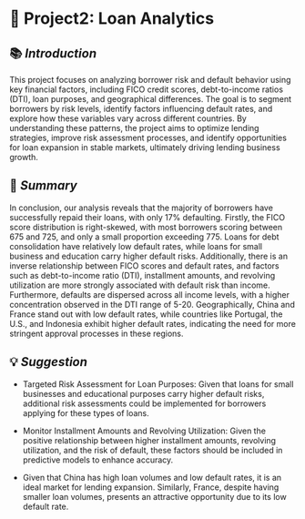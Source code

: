 # 📂 **Project2: Loan Analytics**

## 📚 *Introduction*
This project focuses on analyzing borrower risk and default behavior using key financial factors, including FICO credit scores, debt-to-income ratios (DTI), loan purposes, and geographical differences. The goal is to segment borrowers by risk levels, identify factors influencing default rates, and explore how these variables vary across different countries. By understanding these patterns, the project aims to optimize lending strategies, improve risk assessment processes, and identify opportunities for loan expansion in stable markets, ultimately driving lending business growth.

## 📝 *Summary* 
In conclusion, our analysis reveals that the majority of borrowers have successfully repaid their loans, with only 17% defaulting. Firstly, the FICO score distribution is right-skewed, with most borrowers scoring between 675 and 725, and only a small proportion exceeding 775. Loans for debt consolidation have relatively low default rates, while loans for small business and education carry higher default risks. Additionally, there is an inverse relationship between FICO scores and default rates, and factors such as debt-to-income ratio (DTI), installment amounts, and revolving utilization are more strongly associated with default risk than income. Furthermore, defaults are dispersed across all income levels, with a higher concentration observed in the DTI range of 5-20. Geographically, China and France stand out with low default rates, while countries like Portugal, the U.S., and Indonesia exhibit higher default rates, indicating the need for more stringent approval processes in these regions.

## 💡 *Suggestion*
* Targeted Risk Assessment for Loan Purposes: Given that loans for small businesses and educational purposes carry higher default risks, additional risk assessments could be implemented for borrowers applying for these types of loans.

* Monitor Installment Amounts and Revolving Utilization: Given the positive relationship between higher installment amounts, revolving utilization, and the risk of default, these factors should be included in predictive models to enhance accuracy.

* Given that China has high loan volumes and low default rates, it is an ideal market for lending expansion. Similarly, France, despite having smaller loan volumes, presents an attractive opportunity due to its low default rate.
